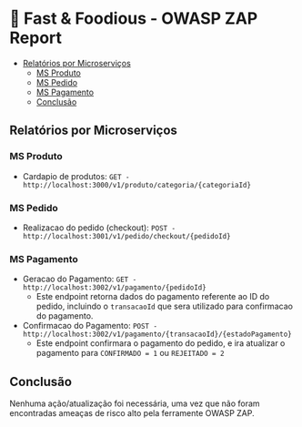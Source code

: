 # 🍔 Fast & Foodious - OWASP ZAP Report

- [Relatórios por Microserviços](#relatorios-por-microservicos)
  - [MS Produto](#ms-produtos)
  - [MS Pedido](#ms-pedido)
  - [MS Pagamento](#ms-pagamento)
  - [Conclusão](#conclusao)

## Relatórios por Microserviços

### MS Produto

- Cardapio de produtos: `GET - http://localhost:3000/v1/produto/categoria/{categoriaId}`

### MS Pedido

- Realizacao do pedido (checkout): `POST - http://localhost:3001/v1/pedido/checkout/{pedidoId}`

### MS Pagamento

- Geracao do Pagamento: `GET - http://localhost:3002/v1/pagamento/{pedidoId}`
  - Este endpoint retorna dados do pagamento referente ao ID do pedido, incluindo o `transacaoId` que sera utilizado para confirmacao do pagamento.
- Confirmacao do Pagamento: `POST - http://localhost:3002/v1/pagamento/{transacaoId}/{estadoPagamento}`
  - Este endpoint confirmara o pagamento do pedido, e ira atualizar o pagamento para `CONFIRMADO = 1` ou `REJEITADO = 2`

## Conclusão

Nenhuma ação/atualização foi necessária, uma vez que não foram encontradas ameaças de risco alto pela ferramente OWASP ZAP.
